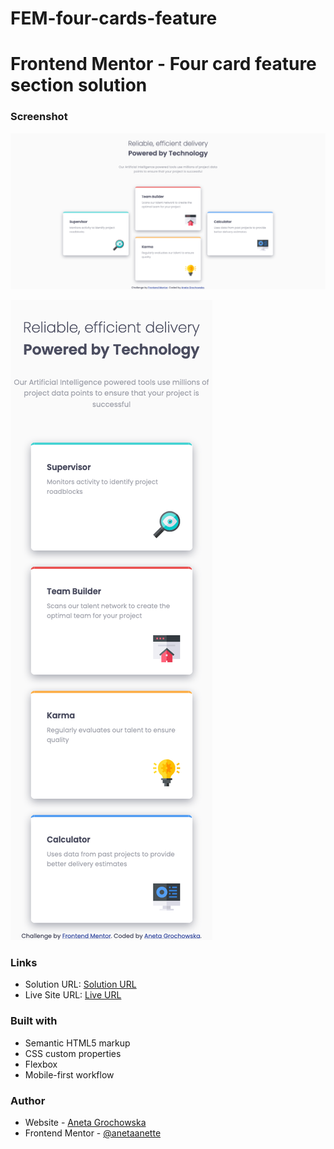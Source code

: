 # FEM-four-cards-feature

# Frontend Mentor - Four card feature section solution

### Screenshot

![Desktop](https://github.com/anetaanette/FEM-four-cards-feature/blob/main/images/screenshot-desktop.png)

![Mobile](https://github.com/anetaanette/FEM-four-cards-feature/blob/main/images/screenshot-mobile.png)

### Links

- Solution URL: [Solution URL](https://github.com/anetaanette/FEM-four-cards-feature)
- Live Site URL: [Live URL](https://anetaanette.github.io/FEM-four-cards-feature/)

### Built with

- Semantic HTML5 markup
- CSS custom properties
- Flexbox
- Mobile-first workflow

### Author

- Website - [Aneta Grochowska](https://github.com/anetaanette)
- Frontend Mentor - [@anetaanette](https://www.frontendmentor.io/profile/anetaanette)
